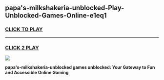 
## papa's-milkshakeria-unblocked-Play-Unblocked-Games-Online-e1eq1
<h3>
<a href="https://premium76.site?title=papa's-milkshakeria-unblocked&ref=25A">CLICK TO PLAY</a></h3>
<hr>

<h3>
<a href="https://premium76.site?title=papa's-milkshakeria-unblocked&ref=25A">CLICK 2 PLAY</a>
  
</h3>

<a href="https://premium76.site?title=papa's-milkshakeria-unblocked&ref=25A"><img src="https://clearcache.store/games.png"></a>


**papa's-milkshakeria-unblocked games unblocked: Your Gateway to Fun and Accessible Online Gaming**
